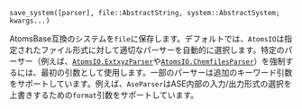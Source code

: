 ```
save_system([parser], file::AbstractString, system::AbstractSystem; kwargs...)
```

AtomsBase互換のシステムを`file`に保存します。デフォルトでは、`AtomsIO`は指定されたファイル形式に対して適切なパーサーを自動的に選択します。特定のパーサー（例えば、[`AtomsIO.ExtxyzParser`](@ref)や[`AtomsIO.ChemfilesParser`](@ref)）を強制するには、最初の引数として使用します。一部のパーサーは追加のキーワード引数をサポートしています。例えば、`AseParser`はASE内部の入力/出力形式の選択を上書きするための`format`引数をサポートしています。
